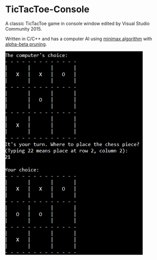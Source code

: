 # TicTacToe-Console
A classic TicTacToe game in console window edited by Visual Studio Community 2015.

Written in C/C++ and has a computer AI using [minimax algorithm](https://en.wikipedia.org/wiki/Minimax) with [alpha-beta pruning](https://en.wikipedia.org/wiki/Alpha%E2%80%93beta_pruning).

![](img/preview.png)